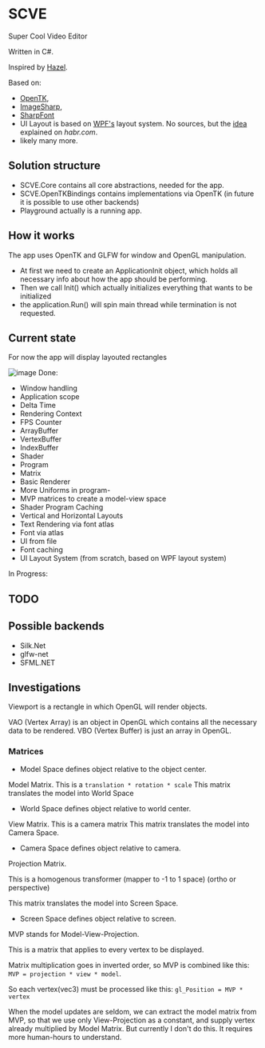 # SCVE
Super Cool Video Editor

Written in C#.

Inspired by [Hazel](https://github.com/TheCherno/Hazel).

Based on: 
- [OpenTK](https://github.com/opentk/opentk/), 
- [ImageSharp](https://github.com/SixLabors/ImageSharp/), 
- [SharpFont](https://github.com/SpacialCircumstances/SharpFont) 
- UI Layout is based on [WPF's](https://github.com/dotnet/wpf) layout system. No sources, but the [idea](https://habr.com/ru/post/135990/) explained on _habr.com_.
- likely many more.

## Solution structure
- SCVE.Core contains all core abstractions, needed for the app.
- SCVE.OpenTKBindings contains implementations via OpenTK (in future it is possible to use other backends)
- Playground actually is a running app.

## How it works
The app uses OpenTK and GLFW for window and OpenGL manipulation.

- At first we need to create an ApplicationInit object, which holds all necessary info about how the app should be performing.
- Then we call Init() which actually initializes everything that wants to be initialized
- the application.Run() will spin main thread while termination is not requested.

## Current state
For now the app will display layouted rectangles

![image](https://user-images.githubusercontent.com/44116740/139516757-28043c3b-250e-4f29-9a83-152bb5303f9e.png)
Done: 
- Window handling
- Application scope
- Delta Time
- Rendering Context
- FPS Counter
- ArrayBuffer
- VertexBuffer
- IndexBuffer
- Shader
- Program
- Matrix
- Basic Renderer
- More Uniforms in program-
- MVP matrices to create a model-view space
- Shader Program Caching
- Vertical and Horizontal Layouts
- Text Rendering via font atlas
- Font via atlas
- UI from file
- Font caching
- UI Layout System (from scratch, based on WPF layout system)

In Progress:

## TODO

## Possible backends
- Silk.Net
- glfw-net
- SFML.NET

## Investigations

Viewport is a rectangle in which OpenGL will render objects. 

VAO (Vertex Array) is an object in OpenGL which contains all the necessary data to be rendered. 
VBO (Vertex Buffer) is just an array in OpenGL.

### Matrices

- Model Space defines object relative to the object center.

Model Matrix.
This is a `translation * rotation * scale`
This matrix translates the model into World Space

- World Space defines object relative to world center.

View Matrix.
This is a camera matrix
This matrix translates the model into Camera Space.

- Camera Space defines object relative to camera.

Projection Matrix.

This is a homogenous transformer (mapper to -1 to 1 space)  (ortho or perspective)

This matrix translates the model into Screen Space.

- Screen Space defines object relative to screen.

MVP stands for Model-View-Projection.

This is a matrix that applies to every vertex to be displayed.

Matrix multiplication goes in inverted order, so MVP is combined like this:
`MVP = projection * view * model`.

So each vertex(vec3) must be processed like this:
`gl_Position = MVP * vertex`

When the model updates are seldom, we can extract the model matrix from MVP,
so that we use only View-Projection as a constant, and supply vertex already multiplied by Model Matrix.
But currently I don't do this. It requires more human-hours to understand.
